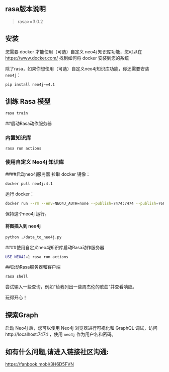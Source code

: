 ## rasa版本说明
> rasa>=3.0.2

## 安装

您需要 docker 才能使用（可选）自定义 neo4j 知识库功能，您可以在 https://www.docker.com/ 找到如何将 docker 安装到您的系统

除了rasa，如果你想使用（可选）自定义neo4j知识库功能，你还需要安装`neo4j`：

```bash
pip install neo4j~=4.1
```

## 训练 Rasa 模型
```bash
rasa train
```

##启动Rasa动作服务器
### 内置知识库
```shell
rasa run actions
```

### 使用自定义 Neo4j 知识库
####启动neo4j服务器
拉取 docker 镜像：
```bash
docker pull neo4j:4.1
```

运行 docker：
```bash
docker run --rm --env=NEO4J_AUTH=none --publish=7474:7474 --publish=7687:7687 neo4j:4.1
```

保持这个neo4j 运行。

#### 将图插入到 neo4j
```bash
python ./data_to_neo4j.py
```

####使用自定义neo4j知识库启动Rasa动作服务器
```bash
USE_NEO4J=1 rasa run actions
```

##启动Rasa服务器和客户端
```bash
rasa shell
```

尝试输入一些查询，例如“给我列出一些周杰伦的歌曲”并查看响应。

玩得开心！


## 探索Graph
启动 Neo4j 后，您可以使用 Neo4j 浏览器进行可视化和 GraphQL 调试，访问 http://localhost:7474 ，使用 `neo4j` 作为用户名和密码。

## 如有什么问题,请进入链接社区沟通:
https://fanbook.mobi/3H6D5FVN